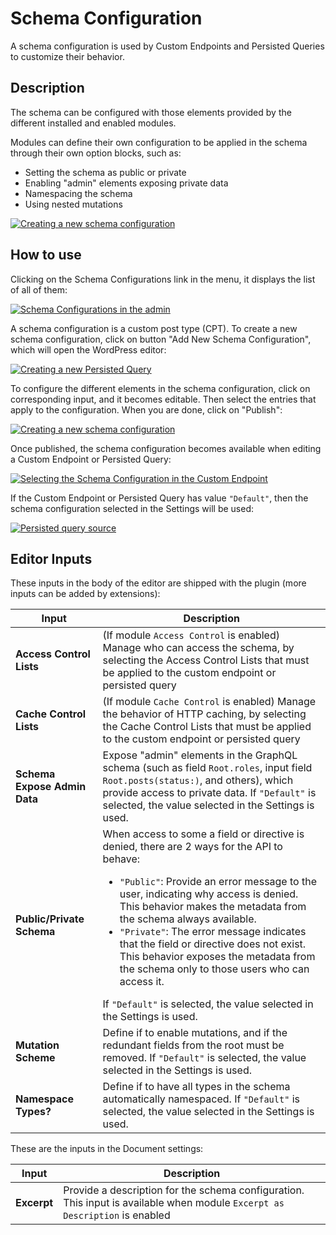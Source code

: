 # Schema Configuration

A schema configuration is used by Custom Endpoints and Persisted Queries to customize their behavior.

## Description

The schema can be configured with those elements provided by the different installed and enabled modules.
<!-- The schema can be configured with the following elements (more items can also provided by extensions), and one or more entries can be selected for each:

- Access Control Lists: to define who can access the schema
- Cache Control Lists: to set-up HTTP caching -->

Modules can define their own configuration to be applied in the schema through their own option blocks, such as:

- Setting the schema as public or private
- Enabling "admin" elements exposing private data
- Namespacing the schema
- Using nested mutations

<a href="../../images/schema-configuration.png" target="_blank">![Creating a new schema configuration](../../images/schema-configuration.png "Creating a new schema configuration")</a>

## How to use

Clicking on the Schema Configurations link in the menu, it displays the list of all of them:

<a href="../../images/schema-configurations-page.png" target="_blank">![Schema Configurations in the admin](../../images/schema-configurations-page.png)</a>

A schema configuration is a custom post type (CPT). To create a new schema configuration, click on button "Add New Schema Configuration", which will open the WordPress editor:

<a href="../../images/new-schema-configuration.png" target="_blank">![Creating a new Persisted Query](../../images/new-schema-configuration.png)</a>

To configure the different elements in the schema configuration, click on corresponding input, and it becomes editable. Then select the entries that apply to the configuration. When you are done, click on "Publish":

<a href="../../images/editing-schema-configuration.gif" target="_blank">![Creating a new schema configuration](../../images/editing-schema-configuration.gif)</a>

Once published, the schema configuration becomes available when editing a Custom Endpoint or Persisted Query:

<a href="../../images/schema-configuration-in-custom-endpoint.png" target="_blank">![Selecting the Schema Configuration in the Custom Endpoint](../../images/schema-configuration-in-custom-endpoint.png)</a>

If the Custom Endpoint or Persisted Query has value `"Default"`, then the schema configuration selected in the Settings will be used:

<a href="../../images/settings-default-schema-configuration.png" target="_blank">![Persisted query source](../../images/settings-default-schema-configuration.png)</a>

## Editor Inputs

These inputs in the body of the editor are shipped with the plugin (more inputs can be added by extensions):

<table>
<thead>
<tr>
    <th>Input</th>
    <th>Description</th>
</tr>
</thead>
<tbody>
<tr>
    <td><strong>Access Control Lists</strong></td>
    <td>(If module <code>Access Control</code> is enabled) Manage who can access the schema, by selecting the Access Control Lists that must be applied to the custom endpoint or persisted query</td>
</tr>
<tr>
    <td><strong>Cache Control Lists</strong></td>
    <td>(If module <code>Cache Control</code> is enabled) Manage the behavior of HTTP caching, by selecting the Cache Control Lists that must be applied to the custom endpoint or persisted query</td>
</tr>
<tr>
    <td><strong>Schema Expose Admin Data</strong></td>
    <td>Expose "admin" elements in the GraphQL schema (such as field <code>Root.roles</code>, input field <code>Root.posts(status:)</code>, and others), which provide access to private data. If <code>"Default"</code> is selected, the value selected in the Settings is used.</td>
</tr>
<tr>
    <td><strong>Public/Private Schema</strong></td>
    <td>When access to some a field or directive is denied, there are 2 ways for the API to behave:<ul><li><code>"Public"</code>: Provide an error message to the user, indicating why access is denied. This behavior makes the metadata from the schema always available.</li><li><code>"Private"</code>: The error message indicates that the field or directive does not exist. This behavior exposes the metadata from the schema only to those users who can access it.</li></ul>If <code>"Default"</code> is selected, the value selected in the Settings is used.</td>
</tr>
<tr>
    <td><strong>Mutation Scheme</strong></td><td>Define if to enable mutations, and if the redundant fields from the root must be removed. If <code>"Default"</code> is selected, the value selected in the Settings is used.</td>
</tr>
<tr>
    <td><strong>Namespace Types?</strong></td><td>Define if to have all types in the schema automatically namespaced. If <code>"Default"</code> is selected, the value selected in the Settings is used.</td>
</tr>
</tbody>
</table>

These are the inputs in the Document settings:

| Input | Description | 
| --- | --- |
| **Excerpt** | Provide a description for the schema configuration.<br/>This input is available when module `Excerpt as Description` is enabled |
